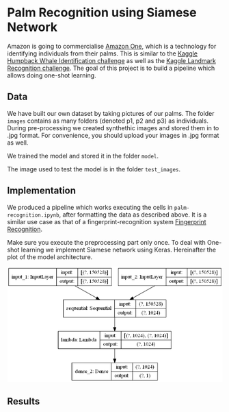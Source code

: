 # Palm Recognition using Siamese Network

Amazon is going to commercialise [Amazon One](https://www.theverge.com/2020/9/29/21493094/amazon-one-palm-recognition-hand-payments-amazon-go-store), which is a technology for identifying individuals from their palms. This is similar to the [Kaggle Humpback Whale Identification challenge](https://www.kaggle.com/c/humpback-whale-identification) as well as the [Kaggle Landmark Recognition challenge](https://www.kaggle.com/c/landmark-recognition-2020). The goal of this project is to build a pipeline which allows doing one-shot learning.


## Data
We have built our own dataset by taking pictures of our palms. The folder `images` contains as many folders (denoted p1, p2 and p3) as individuals.
During pre-processing we created synthethic images and stored them in to .jpg format. For convenience, you should upload your images in .jpg format as well.

We trained the model and stored it in the folder `model`.

The image used to test the model is in the folder `test_images`.

## Implementation

We produced a pipeline which works executing the cells in `palm-recognition.ipynb`, after formatting the data as described above. It is a similar use case as that of a fingerprint-recognition system [Fingerprint Recognition](https://github.com/utsav-195/fingerprint-recognition-using-siamese-network-with-retraining).

Make sure you execute the preprocessing part only once.
To deal with One-shot learning we implement Siamese network using Keras. Hereinafter the plot of the model architecture.

![model_architecture](model_architecture.png)

## Results
